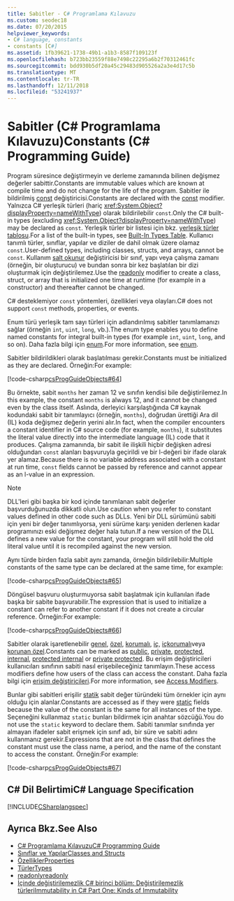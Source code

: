```yaml
---
title: Sabitler - C# Programlama Kılavuzu
ms.custom: seodec18
ms.date: 07/20/2015
helpviewer_keywords:
- C# language, constants
- constants [C#]
ms.assetid: 1fb39621-1738-49b1-a1b3-8587f109123f
ms.openlocfilehash: b723bb23559f88e7498c22295a6b2f70312461fc
ms.sourcegitcommit: bdd930b5df20a45c29483d905526a2a3e4d17c5b
ms.translationtype: MT
ms.contentlocale: tr-TR
ms.lasthandoff: 12/11/2018
ms.locfileid: "53241937"
---
```

# <a name="constants-c-programming-guide"></a><span data-ttu-id="31902-102">Sabitler (C# Programlama Kılavuzu)</span><span class="sxs-lookup"><span data-stu-id="31902-102">Constants (C# Programming Guide)</span></span>
<span data-ttu-id="31902-103">Program süresince değiştirmeyin ve derleme zamanında bilinen değişmez değerler sabittir.</span><span class="sxs-lookup"><span data-stu-id="31902-103">Constants are immutable values which are known at compile time and do not change for the life of the program.</span></span> <span data-ttu-id="31902-104">Sabitler ile bildirilmiş [const](../../../csharp/language-reference/keywords/const.md) değiştiricisi.</span><span class="sxs-lookup"><span data-stu-id="31902-104">Constants are declared with the [const](../../../csharp/language-reference/keywords/const.md) modifier.</span></span> <span data-ttu-id="31902-105">Yalnızca C# yerleşik türleri (hariç <xref:System.Object?displayProperty=nameWithType>) olarak bildirilebilir `const`.</span><span class="sxs-lookup"><span data-stu-id="31902-105">Only the C# built-in types (excluding <xref:System.Object?displayProperty=nameWithType>) may be declared as `const`.</span></span> <span data-ttu-id="31902-106">Yerleşik türler bir listesi için bkz. [yerleşik türler tablosu](../../../csharp/language-reference/keywords/built-in-types-table.md).</span><span class="sxs-lookup"><span data-stu-id="31902-106">For a list of the built-in types, see [Built-In Types Table](../../../csharp/language-reference/keywords/built-in-types-table.md).</span></span> <span data-ttu-id="31902-107">Kullanıcı tanımlı türler, sınıflar, yapılar ve diziler de dahil olmak üzere olamaz `const`.</span><span class="sxs-lookup"><span data-stu-id="31902-107">User-defined types, including classes, structs, and arrays, cannot be `const`.</span></span> <span data-ttu-id="31902-108">Kullanım [salt okunur](../../../csharp/language-reference/keywords/readonly.md) değiştiricisi bir sınıf, yapı veya çalışma zamanı (örneğin, bir oluşturucu) ve bundan sonra bir kez başlatılan bir dizi oluşturmak için değiştirilemez.</span><span class="sxs-lookup"><span data-stu-id="31902-108">Use the [readonly](../../../csharp/language-reference/keywords/readonly.md) modifier to create a class, struct, or array that is initialized one time at runtime (for example in a constructor) and thereafter cannot be changed.</span></span>  
  
 <span data-ttu-id="31902-109">C# desteklemiyor `const` yöntemleri, özellikleri veya olayları.</span><span class="sxs-lookup"><span data-stu-id="31902-109">C# does not support `const` methods, properties, or events.</span></span>  
  
 <span data-ttu-id="31902-110">Enum türü yerleşik tam sayı türleri için adlandırılmış sabitler tanımlamanızı sağlar (örneğin `int`, `uint`, `long`, vb.).</span><span class="sxs-lookup"><span data-stu-id="31902-110">The enum type enables you to define named constants for integral built-in types (for example `int`, `uint`, `long`, and so on).</span></span> <span data-ttu-id="31902-111">Daha fazla bilgi için [enum](../../../csharp/language-reference/keywords/enum.md).</span><span class="sxs-lookup"><span data-stu-id="31902-111">For more information, see [enum](../../../csharp/language-reference/keywords/enum.md).</span></span>  
  
 <span data-ttu-id="31902-112">Sabitler bildirildikleri olarak başlatılması gerekir.</span><span class="sxs-lookup"><span data-stu-id="31902-112">Constants must be initialized as they are declared.</span></span> <span data-ttu-id="31902-113">Örneğin:</span><span class="sxs-lookup"><span data-stu-id="31902-113">For example:</span></span>  
  
 [!code-csharp[csProgGuideObjects#64](../../../csharp/programming-guide/classes-and-structs/codesnippet/CSharp/constants_1.cs)]  
  
 <span data-ttu-id="31902-114">Bu örnekte, sabit `months` her zaman 12 ve sınıfın kendisi bile değiştirilemez.</span><span class="sxs-lookup"><span data-stu-id="31902-114">In this example, the constant `months` is always 12, and it cannot be changed even by the class itself.</span></span> <span data-ttu-id="31902-115">Aslında, derleyici karşılaştığında C# kaynak kodundaki sabit bir tanımlayıcı (örneğin, `months`), doğrudan ürettiği Ara dil (IL) koda değişmez değerin yerini alır.</span><span class="sxs-lookup"><span data-stu-id="31902-115">In fact, when the compiler encounters a constant identifier in C# source code (for example, `months`), it substitutes the literal value directly into the intermediate language (IL) code that it produces.</span></span> <span data-ttu-id="31902-116">Çalışma zamanında, bir sabit ile ilişkili hiçbir değişken adresi olduğundan `const` alanları başvuruyla geçirildi ve bir l-değeri bir ifade olarak yer alamaz.</span><span class="sxs-lookup"><span data-stu-id="31902-116">Because there is no variable address associated with a constant at run time, `const` fields cannot be passed by reference and cannot appear as an l-value in an expression.</span></span>  
  
> [!NOTE]
>  <span data-ttu-id="31902-117">DLL'leri gibi başka bir kod içinde tanımlanan sabit değerler başvurduğunuzda dikkatli olun.</span><span class="sxs-lookup"><span data-stu-id="31902-117">Use caution when you refer to constant values defined in other code such as DLLs.</span></span> <span data-ttu-id="31902-118">Yeni bir DLL sürümünü sabiti için yeni bir değer tanımlıyorsa, yeni sürüme karşı yeniden derlenen kadar programınızı eski değişmez değer hala tutun.</span><span class="sxs-lookup"><span data-stu-id="31902-118">If a new version of the DLL defines a new value for the constant, your program will still hold the old literal value until it is recompiled against the new version.</span></span>  
  
 <span data-ttu-id="31902-119">Aynı türde birden fazla sabit aynı zamanda, örneğin bildirilebilir:</span><span class="sxs-lookup"><span data-stu-id="31902-119">Multiple constants of the same type can be declared at the same time, for example:</span></span>  
  
 [!code-csharp[csProgGuideObjects#65](../../../csharp/programming-guide/classes-and-structs/codesnippet/CSharp/constants_2.cs)]  
  
 <span data-ttu-id="31902-120">Döngüsel başvuru oluşturmuyorsa sabit başlatmak için kullanılan ifade başka bir sabite başvurabilir.</span><span class="sxs-lookup"><span data-stu-id="31902-120">The expression that is used to initialize a constant can refer to another constant if it does not create a circular reference.</span></span> <span data-ttu-id="31902-121">Örneğin:</span><span class="sxs-lookup"><span data-stu-id="31902-121">For example:</span></span>  
  
 [!code-csharp[csProgGuideObjects#66](../../../csharp/programming-guide/classes-and-structs/codesnippet/CSharp/constants_3.cs)]  
  
 <span data-ttu-id="31902-122">Sabitler olarak işaretlenebilir [genel](../../../csharp/language-reference/keywords/public.md), [özel](../../../csharp/language-reference/keywords/private.md), [korumalı](../../../csharp/language-reference/keywords/protected.md), [iç](../../../csharp/language-reference/keywords/internal.md), [içkorumalı](../../../csharp/language-reference/keywords/protected-internal.md)veya [korunan özel](../../../csharp/language-reference/keywords/private-protected.md).</span><span class="sxs-lookup"><span data-stu-id="31902-122">Constants can be marked as [public](../../../csharp/language-reference/keywords/public.md), [private](../../../csharp/language-reference/keywords/private.md), [protected](../../../csharp/language-reference/keywords/protected.md), [internal](../../../csharp/language-reference/keywords/internal.md), [protected internal](../../../csharp/language-reference/keywords/protected-internal.md) or [private protected](../../../csharp/language-reference/keywords/private-protected.md).</span></span> <span data-ttu-id="31902-123">Bu erişim değiştiricileri kullanıcıları sınıfının sabiti nasıl erişebileceğiniz tanımlayın.</span><span class="sxs-lookup"><span data-stu-id="31902-123">These access modifiers define how users of the class can access the constant.</span></span> <span data-ttu-id="31902-124">Daha fazla bilgi için [erişim değiştiricileri](../../../csharp/programming-guide/classes-and-structs/access-modifiers.md).</span><span class="sxs-lookup"><span data-stu-id="31902-124">For more information, see [Access Modifiers](../../../csharp/programming-guide/classes-and-structs/access-modifiers.md).</span></span>  
  
 <span data-ttu-id="31902-125">Bunlar gibi sabitleri erişilir [statik](../../../csharp/language-reference/keywords/static.md) sabit değer türündeki tüm örnekler için aynı olduğu için alanlar.</span><span class="sxs-lookup"><span data-stu-id="31902-125">Constants are accessed as if they were [static](../../../csharp/language-reference/keywords/static.md) fields because the value of the constant is the same for all instances of the type.</span></span> <span data-ttu-id="31902-126">Seçeneğini kullanmaz `static` bunları bildirmek için anahtar sözcüğü.</span><span class="sxs-lookup"><span data-stu-id="31902-126">You do not use the `static` keyword to declare them.</span></span> <span data-ttu-id="31902-127">Sabiti tanımlar sınıfında yer almayan ifadeler sabit erişmek için sınıf adı, bir süre ve sabiti adını kullanmanız gerekir.</span><span class="sxs-lookup"><span data-stu-id="31902-127">Expressions that are not in the class that defines the constant must use the class name, a period, and the name of the constant to access the constant.</span></span> <span data-ttu-id="31902-128">Örneğin:</span><span class="sxs-lookup"><span data-stu-id="31902-128">For example:</span></span>  
  
 [!code-csharp[csProgGuideObjects#67](../../../csharp/programming-guide/classes-and-structs/codesnippet/CSharp/constants_4.cs)]  
  
## <a name="c-language-specification"></a><span data-ttu-id="31902-129">C# Dil Belirtimi</span><span class="sxs-lookup"><span data-stu-id="31902-129">C# Language Specification</span></span>  
 [!INCLUDE[CSharplangspec](~/includes/csharplangspec-md.md)]  
  
## <a name="see-also"></a><span data-ttu-id="31902-130">Ayrıca Bkz.</span><span class="sxs-lookup"><span data-stu-id="31902-130">See Also</span></span>

- [<span data-ttu-id="31902-131">C# Programlama Kılavuzu</span><span class="sxs-lookup"><span data-stu-id="31902-131">C# Programming Guide</span></span>](../../../csharp/programming-guide/index.md)  
- [<span data-ttu-id="31902-132">Sınıflar ve Yapılar</span><span class="sxs-lookup"><span data-stu-id="31902-132">Classes and Structs</span></span>](../../../csharp/programming-guide/classes-and-structs/index.md)  
- [<span data-ttu-id="31902-133">Özellikler</span><span class="sxs-lookup"><span data-stu-id="31902-133">Properties</span></span>](../../../csharp/programming-guide/classes-and-structs/properties.md)  
- [<span data-ttu-id="31902-134">Türler</span><span class="sxs-lookup"><span data-stu-id="31902-134">Types</span></span>](../../../csharp/programming-guide/types/index.md)  
- [<span data-ttu-id="31902-135">readonly</span><span class="sxs-lookup"><span data-stu-id="31902-135">readonly</span></span>](../../../csharp/language-reference/keywords/readonly.md)  
- [<span data-ttu-id="31902-136">İçinde değiştirilemezlik C# birinci bölüm: Değiştirilemezlik türleri</span><span class="sxs-lookup"><span data-stu-id="31902-136">Immutability in C# Part One: Kinds of Immutability</span></span>](https://blogs.msdn.microsoft.com/ericlippert/2007/11/13/immutability-in-c-part-one-kinds-of-immutability)
